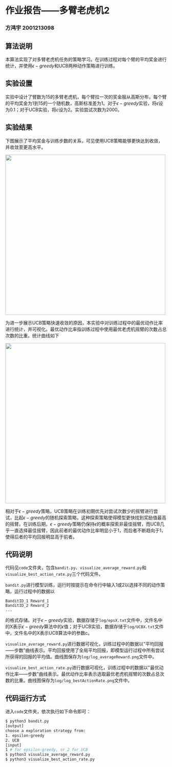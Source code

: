 # 作业报告——多臂老虎机2

### 方鸿宇 2001213098



## 算法说明

本算法实现了对多臂老虎机任务的策略学习。在训练过程对每个臂的平均奖金进行统计，并使用$\epsilon-greedy$和UCB两种动作策略进行训练。



## 实验设置

实验中设计了臂数为15的多臂老虎机，每个臂拉一次的奖金服从高斯分布，每个臂的平均奖金为1到15的一个随机数，高斯标准差为1。对于$\epsilon-greedy$实验，将$\epsilon$设为0.1；对于UCB实验，将$c$设为2。实验尝试次数为2000。



## 实验结果

下图展示了平均奖金与训练步数的关系，可见使用UCB策略能够更快达到收敛，并收敛至更高水平。

<img src='/Users/fanghongyu/Desktop/Black_Hole/material/I_love_study/课程/研究生/强化学习理论及应用/第三次作业_多臂老虎机UCB/log/log_averageReward.png' width='500'>

为进一步展示UCB策略快速收敛的原因，本实验中对训练过程中的最优动作比率进行统计，并可视化。最优动作比率指训练过程中使用最优老虎机摇臂的次数占总次数的比重。统计曲线如下

<img src='/Users/fanghongyu/Desktop/Black_Hole/material/I_love_study/课程/研究生/强化学习理论及应用/第三次作业_多臂老虎机UCB/log/log_bestActionRate.png' width='500'>

相对于$\epsilon-greedy$策略，UCB策略在训练初期优先对尝试次数少的摇臂进行尝试，比起$\epsilon-greedy$的随机探索策略，这种探索策略使得模型更快找到奖励值最高的摇臂。在训练后期，$\epsilon-greedy$策略仍保持$\epsilon$的概率探索非最佳摇臂，而UCB几乎一直选择最佳摇臂，因此前者的最优动作比率明显小于1，而后者不断趋向于1，使得后者的平均回报明显高于前者。



## 代码说明

代码见`code`文件夹，包含`bandit.py`、`visualize_average_reward.py`和`visualize_best_action_rate.py`三个代码文件。

`bandit.py`进行模型训练，运行时按提示在命令行中输入1或2以选择不同的动作策略，运行过程中的数据以

```
BanditID_1 Reward_1 
BanditID_2 Reward_2 
...
```

的格式存储。对于$\epsilon-greedy$实验，数据存储于`log/epsX.txt`文件中，文件名中的X表示$\epsilon-greedy$算法中的$\epsilon$值；对于UCB实验，数据存储于`log/UCBX.txt`文件中，文件名中的X表示UCB算法中的参数c。

`visualize_average_reward.py`进行数据可视化，训练过程中的数据以"平均回报——步数"曲线表示。平均回报使用了全局平均回报，即模型运行过程中所有尝试所获得的回报的平均值。曲线图保存为`log/log_averageReward.png`文件中。

`visualize_best_action_rate.py`进行数据可视化，训练过程中的数据以"最优动作比率——步数"曲线表示。最优动作比率表示选取最优老虎机摇臂的次数占总次数的比重。曲线图保存为`log/log_bestActionRate.png`文件中。



## 代码运行方式

进入`code`文件夹，依次执行如下命令即可：

```bash
$ python3 bandit.py
[output]
choose a exploration strategy from:
1. epsilon-greedy
2. UCB
[input]
1 # for epsilon-greedy, or 2 for UCB
$ python3 visualize_average_reward.py 
$ python3 visualize_best_action_rate.py 
```

